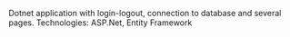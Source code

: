 Dotnet application with login-logout, connection to database and several pages. 
Technologies:  ASP.Net, Entity Framework
